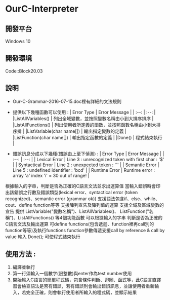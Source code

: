# OurC-Interpreter

## 開發平台
Windows 10

## 開發環境
Code::Block20.03

## 說明
- Our-C-Grammar-2016-07-15.doc裡有詳細的文法規則
- 提供以下幾種函數可以使用 :
|		Error Type		    |			Error Message			                       |
|		:--:			    |			:--:					                       |
|ListAllVariables()         | 列出全域變數，並按照變數名稱由小到大排序排序           |
|ListAllFunctions()         | 列出使用者所定義的函數，並按照函數名稱由小到大排序排  |
|ListVariable(char name[])  | 輸出指定變數的定義                                      |
|ListFunction(char name[])  | 輸出指定函數的定義                                      |
|Done()                     | 程式結束執行                                            |

- 錯誤訊息分成以下幾種(錯誤由上至下偵測) : 
|		Error Type		|			Error Message			                      |
|		:--:			|			:--:					                      |
| Lexical Error         | Line 3 : unrecognized token with first char : '$'       |
| Syntactical Error     | Line 2 : unexpected token : '`'                         |
| Semantic Error        | Line 5 : undefined identifier : 'bcd'                   |
| Runtime Error         | Runtime error : array 'a' index 'i' = 30 out of range!  |


根據輸入的字串，判斷是否為正確的C語言文法並求出運算值
當輸入錯誤時會印出該錯誤之行數及錯誤類型(lexical error、syntactical error (token recognized)、semantic error (grammar ok))
支援語法包含if、else、while、cout、define function等等
支援陣列宣告及陣列值的運算
支援全域及區域變數的宣告
提供 ListVariable("變數名稱")、ListAllVariables()、 ListFunction("名稱")、ListAllFunctions() 等4個功能函數
可以根據輸入的字串 判斷是否為正確的C語言文法及輸出運算
可define functions(包含遞迴、function裡再call別的function等等)及執行functions
function參數傳遞支援call by reference & call by value
輸入 Done(); 可使程式結束執行

## 使用方法 :
1. 編譯並執行
2. 第一行須輸入一個數字(限整數)與enter作為test number使用
3. 開始輸入C語言的簡單程式碼，包含條件判斷、迴圈、函式等，此C語言直譯器會檢查語法是否有錯誤，若有錯誤則會輸出錯誤訊息，並讓使用者重新輸入，若完全正確，則會執行使用者所輸入的程式碼，並顯示結果

